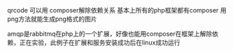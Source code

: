 qrcode 可以用 composer解除依赖关系 基本上所有的php框架都有composer
用png方法就能生成png格式的图片


amqp是rabbitmq在php上的一个扩展，好像也能用composer在框架上解除依赖，正在实验，此例子在扩展和服务安装成功后在linux成功运行